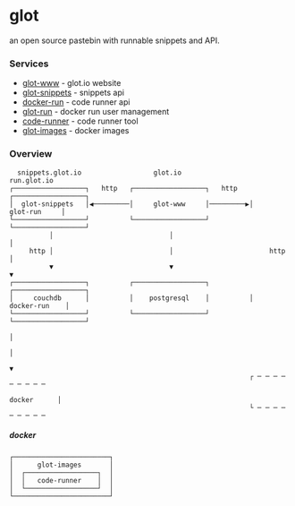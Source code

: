 # glot
an open source pastebin with runnable snippets and API.


### Services
- [glot-www](https://github.com/prasmussen/glot-www) - glot.io website
- [glot-snippets](https://github.com/prasmussen/glot-snippets) - snippets api
- [docker-run](https://github.com/glotcode/docker-run) - code runner api
- [glot-run](https://github.com/glotcode/glot-run) - docker run user management
- [code-runner](https://github.com/glotcode/code-runner) - code runner tool
- [glot-images](https://github.com/glotcode/glot-images) - docker images


### Overview
      snippets.glot.io                  glot.io                     run.glot.io
    ┌──────────────────┐   http   ┌──────────────────┐   http   ┌──────────────────┐
    │  glot-snippets   │◀─────────│     glot-www     │─────────▶│     glot-run     │
    └──────────────────┘          └──────────────────┘          └──────────────────┘
              │                             │                             │
         http │                             │                        http │
              ▼                             ▼                             ▼
    ┌──────────────────┐          ┌──────────────────┐          ┌──────────────────┐
    │     couchdb      │          │    postgresql    │          │    docker-run    │
    └──────────────────┘          └──────────────────┘          └──────────────────┘
                                                                          │
                                                                          │
                                                                          ▼
                                                                ┌ ─ ─ ─ ─ ─ ─ ─ ─ ─
                                                                       docker      │
                                                                └ ─ ─ ─ ─ ─ ─ ─ ─ ─
##### docker
    ┌────────────────────────┐
    │      glot-images       │
    │  ┌──────────────────┐  │
    │  │   code-runner    │  │
    │  └──────────────────┘  │
    └────────────────────────┘
